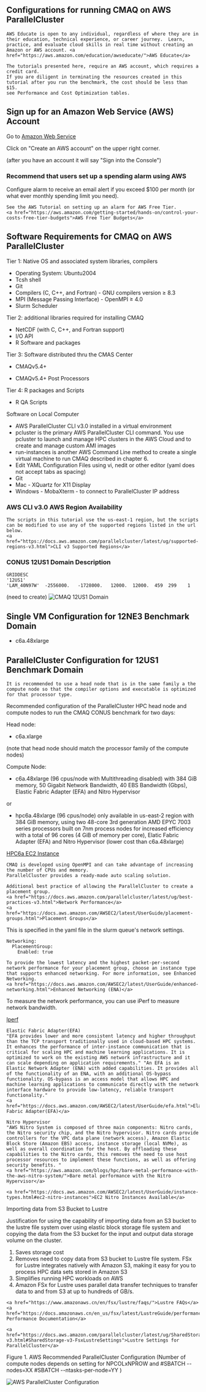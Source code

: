 ## Configurations for running CMAQ on AWS ParallelCluster

```{note}
AWS Educate is open to any individual, regardless of where they are in their education, technical experience, or career journey.  Learn, practice, and evaluate cloud skills in real time without creating an Amazon or AWS account. <a href="https://aws.amazon.com/education/awseducate/">AWS Educate</a>
```

```{note}
The tutorials presented here, require an AWS account, which requires a credit card.
If you are diligent in terminating the resources created in this tutorial after you run the benchmark, the cost should be less than $15.
see Performance and Cost Optimization tables.
```

## Sign up for an Amazon Web Service (AWS) Account

Go to <a href="http://aws.amazon.com">Amazon Web Service</a>

Click on "Create an AWS account" on the upper right corner.

(after you have an account it will say "Sign into the Console")



### Recommend that users set up a spending alarm using AWS 

Configure alarm to receive an email alert if you exceed $100 per month (or what ever monthly spending limit you need).

```{seealso}
See the AWS Tutorial on setting up an alarm for AWS Free Tier.
<a href="https://aws.amazon.com/getting-started/hands-on/control-your-costs-free-tier-budgets">AWS Free Tier Budgets</a>
```

## Software Requirements for CMAQ on AWS ParallelCluster

Tier 1: Native OS and associated system libraries, compilers

* Operating System: Ubuntu2004 
* Tcsh shell
* Git
* Compilers (C, C++, and Fortran) - GNU compilers version ≥ 8.3
* MPI (Message Passing Interface) -  OpenMPI ≥ 4.0
* Slurm Scheduler

Tier 2: additional libraries required for installing CMAQ 

* NetCDF (with C, C++, and Fortran support)
* I/O API
* R Software and packages

Tier 3: Software distributed thru the CMAS Center

* CMAQv5.4+

* CMAQv5.4+ Post Processors

Tier 4: R packages and Scripts

* R QA Scripts

Software on Local Computer

* AWS ParallelCluster CLI v3.0 installed in a virtual environment
* pcluster is the primary AWS ParallelCluster CLI command. You use pcluster to launch and manage HPC clusters in the AWS Cloud and to create and manage custom AMI images
* run-instances is another AWS Command Line method to create a single virtual machine to run CMAQ described in chapter 6.
* Edit YAML Configuration Files using vi, nedit or other editor (yaml does not accept tabs as spacing)
* Git
* Mac - XQuartz for X11 Display
* Windows - MobaXterm  - to connect to ParallelCluster IP address

### AWS CLI v3.0 AWS Region Availability


```{note}
The scripts in this tutorial use the us-east-1 region, but the scripts can be modified to use any of the supported regions listed in the url below.
<a href="https://docs.aws.amazon.com/parallelcluster/latest/ug/supported-regions-v3.html">CLI v3 Supported Regions</a>
```

### CONUS 12US1 Domain Description

```
GRIDDESC
'12US1'
'LAM_40N97W'  -2556000.   -1728000.   12000.  12000.  459  299    1
```
(need to create)
![CMAQ 12US1 Domain](../../qa_plots/tileplots/CMAQ_ACONC_12US1_Benchmark_Tileplot.png)


## Single VM Configuration for 12NE3 Benchmark Domain

* c6a.48xlarge


##  ParallelCluster Configuration for 12US1 Benchmark Domain

```{note}
It is recommended to use a head node that is in the same family a the compute node so that the compiler options and executable is optimized for that processor type.
```

Recommended configuration of the ParallelCluster HPC head node and compute nodes to run the CMAQ CONUS benchmark for two days:

Head node:

* c6a.xlarge

(note that head node should match the processor family of the compute nodes)

Compute Node:


* c6a.48xlarge (96 cpus/node with Multithreading disabled)
with 384 GiB memory, 50 Gigabit Network Bandwidth, 40 EBS Bandwidth (Gbps), Elastic Fabric Adapter (EFA) and Nitro Hypervisor

or

* hpc6a.48xlarge (96 cpus/node) only available in us-east-2 region
with 384 GiB memory, using two 48-core 3rd generation AMD EPYC 7003 series processors built on 7nm process nodes for increased efficiency with a total of 96 cores (4 GiB of memory per core), Elatic Fabric Adapter (EFA) and Nitro Hypervisor (lower cost than c6a.48xlarge)

<a href="https://aws.amazon.com/ec2/instance-types/hpc6/">HPC6a EC2 Instance</a>

```{note}
CMAQ is developed using OpenMPI and can take advantage of increasing the number of CPUs and memory. 
ParallelCluster provides a ready-made auto scaling solution.
```

```{note}
Additional best practice of allowing the ParallelCluster to create a placement group.
<a href="https://docs.aws.amazon.com/parallelcluster/latest/ug/best-practices-v3.html">Network Performance</a>
<a href="https://docs.aws.amazon.com/AWSEC2/latest/UserGuide/placement-groups.html">Placement Groups</a>
```

This is specified in the yaml file in the slurm queue's network settings.

```
Networking:
  PlacementGroup:
    Enabled: true
```


```{note}
To provide the lowest latency and the highest packet-per-second network performance for your placement group, choose an instance type that supports enhanced networking. For more information, see Enhanced Networking.
<a href="https://docs.aws.amazon.com/AWSEC2/latest/UserGuide/enhanced-networking.html">Enhanced Networking (ENA)</a>
```

To measure the network performance, you can use iPerf to measure network bandwidth.

<a href="https://iperf.fr/">Iperf</a>

```{note}
Elastic Fabric Adapter(EFA)
"EFA provides lower and more consistent latency and higher throughput than the TCP transport traditionally used in cloud-based HPC systems. It enhances the performance of inter-instance communication that is critical for scaling HPC and machine learning applications. It is optimized to work on the existing AWS network infrastructure and it can scale depending on application requirements." "An EFA is an Elastic Network Adapter (ENA) with added capabilities. It provides all of the functionality of an ENA, with an additional OS-bypass functionality. OS-bypass is an access model that allows HPC and machine learning applications to communicate directly with the network interface hardware to provide low-latency, reliable transport functionality."
<a href="https://docs.aws.amazon.com/AWSEC2/latest/UserGuide/efa.html">Elastic Fabric Adapter(EFA)</a>
```

```{note}
Nitro Hypervisor 
"AWS Nitro System is composed of three main components: Nitro cards, the Nitro security chip, and the Nitro hypervisor. Nitro cards provide controllers for the VPC data plane (network access), Amazon Elastic Block Store (Amazon EBS) access, instance storage (local NVMe), as well as overall coordination for the host. By offloading these capabilities to the Nitro cards, this removes the need to use host processor resources to implement these functions, as well as offering security benefits. "
<a href="https://aws.amazon.com/blogs/hpc/bare-metal-performance-with-the-aws-nitro-system/">Bare metal performance with the Nitro Hypervisor</a>

<a href="https://docs.aws.amazon.com/AWSEC2/latest/UserGuide/instance-types.html#ec2-nitro-instances">EC2 Nitro Instances Available</a>
```

Importing data from S3 Bucket to Lustre

Justification for using the capability of importing data from an S3 bucket to the lustre file system over using elastic block storage file system and copying the data from the S3 bucket for the input and output data storage volume on the cluster.

1. Saves storage cost
2. Removes need to copy data from S3 bucket to Lustre file system. FSx for Lustre integrates natively with Amazon S3, making it easy for you to process HPC data sets stored in Amazon S3
3. Simplifies running HPC workloads on AWS
4. Amazon FSx for Lustre uses parallel data transfer techniques to transfer data to and from S3 at up to hundreds of GB/s.

```{seealso}
<a href="https://www.amazonaws.cn/en/fsx/lustre/faqs/">Lustre FAQs</a>
<a href="https://docs.amazonaws.cn/en_us/fsx/latest/LustreGuide/performance.html">Lustre Performance Documentation</a>
```

```{note} To find the default settings for Lustre see:
<a href="https://docs.aws.amazon.com/parallelcluster/latest/ug/SharedStorage-v3.html#SharedStorage-v3-FsxLustreSettings">Lustre Settings for ParallelCluster</a>
```



Figure 1. AWS Recommended ParallelCluster Configuration (Number of compute nodes depends on setting for NPCOLxNPROW and #SBATCH --nodes=XX #SBATCH --ntasks-per-node=YY )

![AWS ParallelCluster Configuration](../../diagrams/aws_parallel_cluster.png)

